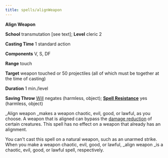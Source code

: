 ```yaml
---
title: spells/alignWeapon
---
```

 **Align Weapon**

**School** transmutation [see text]; **Level** cleric 2

**Casting Time** 1 standard action

**Components** V, S, DF

**Range** touch

**Target** weapon touched or 50 projectiles (all of which must be together at the time of casting)

**Duration** 1 min./level

**Saving Throw** [Will](../combat#_will) negates (harmless, object); **[Spell Resistance](../glossary#_spell-resistance)** yes (harmless, object)

_Align weapon _makes a weapon chaotic, evil, good, or lawful, as you choose. A weapon that is aligned can bypass the [damage reduction](../glossary#_damage-reduction) of certain creatures. This spell has no effect on a weapon that already has an alignment.

You can't cast this spell on a natural weapon, such as an unarmed strike. When you make a weapon chaotic, evil, good, or lawful, _align weapon _is a chaotic, evil, good, or lawful spell, respectively.

